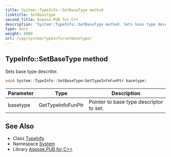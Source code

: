 ```yaml
---
title: System::TypeInfo::SetBaseType method
linktitle: SetBaseType
second_title: Aspose.PUB for C++
description: 'System::TypeInfo::SetBaseType method. Sets base type descritor in C++.'
type: docs
weight: 4800
url: /cpp/system/typeinfo/setbasetype/
---
```

## TypeInfo::SetBaseType method


Sets base type descritor.

```cpp
void System::TypeInfo::SetBaseType(GetTypeInfoFunPtr basetype)
```


| Parameter | Type | Description |
| --- | --- | --- |
| basetype | GetTypeInfoFunPtr | Pointer to base type descriptor to set. |

## See Also

* Class [TypeInfo](../)
* Namespace [System](../../)
* Library [Aspose.PUB for C++](../../../)
